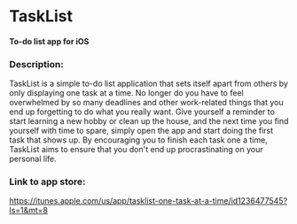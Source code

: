 # TaskList
#### To-do list app for iOS

### Description: 
TaskList is a simple to-do list application that sets itself apart from others by only displaying one task at a time. No longer do you have to feel overwhelmed by so many deadlines and other work-related things that you end up forgetting to do what you really want. Give yourself a reminder to start learning a new hobby or clean up the house, and the next time you find yourself with time to spare, simply open the app and start doing the first task that shows up. By encouraging you to finish each task one a time, TaskList aims to ensure that you don't end up procrastinating on your personal life.

### Link to app store: 
https://itunes.apple.com/us/app/tasklist-one-task-at-a-time/id1236477545?ls=1&mt=8
